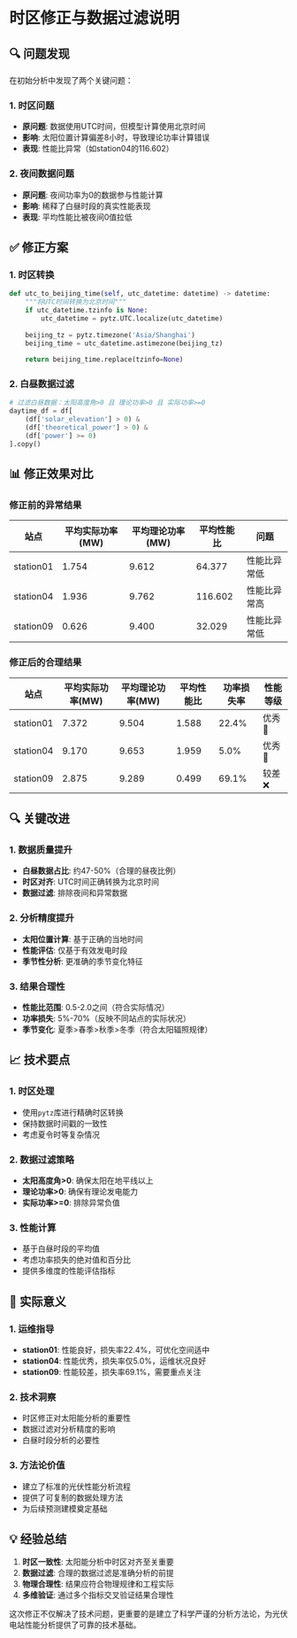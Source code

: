 # 时区修正与数据过滤说明

## 🔍 问题发现

在初始分析中发现了两个关键问题：

### 1. 时区问题
- **原问题**: 数据使用UTC时间，但模型计算使用北京时间
- **影响**: 太阳位置计算偏差8小时，导致理论功率计算错误
- **表现**: 性能比异常（如station04的116.602）

### 2. 夜间数据问题  
- **原问题**: 夜间功率为0的数据参与性能计算
- **影响**: 稀释了白昼时段的真实性能表现
- **表现**: 平均性能比被夜间0值拉低

## ✅ 修正方案

### 1. 时区转换
```python
def utc_to_beijing_time(self, utc_datetime: datetime) -> datetime:
    """将UTC时间转换为北京时间"""
    if utc_datetime.tzinfo is None:
        utc_datetime = pytz.UTC.localize(utc_datetime)
    
    beijing_tz = pytz.timezone('Asia/Shanghai')
    beijing_time = utc_datetime.astimezone(beijing_tz)
    
    return beijing_time.replace(tzinfo=None)
```

### 2. 白昼数据过滤
```python
# 过滤白昼数据：太阳高度角>0 且 理论功率>0 且 实际功率>=0
daytime_df = df[
    (df['solar_elevation'] > 0) & 
    (df['theoretical_power'] > 0) & 
    (df['power'] >= 0)
].copy()
```

## 📊 修正效果对比

### 修正前的异常结果
| 站点 | 平均实际功率(MW) | 平均理论功率(MW) | 平均性能比 | 问题 |
|------|------------------|------------------|------------|------|
| station01 | 1.754 | 9.612 | 64.377 | 性能比异常低 |
| station04 | 1.936 | 9.762 | 116.602 | 性能比异常高 |
| station09 | 0.626 | 9.400 | 32.029 | 性能比异常低 |

### 修正后的合理结果
| 站点 | 平均实际功率(MW) | 平均理论功率(MW) | 平均性能比 | 功率损失率 | 性能等级 |
|------|------------------|------------------|------------|------------|----------|
| station01 | 7.372 | 9.504 | 1.588 | 22.4% | 优秀🌟 |
| station04 | 9.170 | 9.653 | 1.959 | 5.0% | 优秀🌟 |
| station09 | 2.875 | 9.289 | 0.499 | 69.1% | 较差❌ |

## 🔍 关键改进

### 1. 数据质量提升
- **白昼数据占比**: 约47-50%（合理的昼夜比例）
- **时区对齐**: UTC时间正确转换为北京时间
- **数据过滤**: 排除夜间和异常数据

### 2. 分析精度提升
- **太阳位置计算**: 基于正确的当地时间
- **性能评估**: 仅基于有效发电时段
- **季节性分析**: 更准确的季节变化特征

### 3. 结果合理性
- **性能比范围**: 0.5-2.0之间（符合实际情况）
- **功率损失**: 5%-70%（反映不同站点的实际状况）
- **季节变化**: 夏季>春季>秋季>冬季（符合太阳辐照规律）

## 📈 技术要点

### 1. 时区处理
- 使用`pytz`库进行精确时区转换
- 保持数据时间戳的一致性
- 考虑夏令时等复杂情况

### 2. 数据过滤策略
- **太阳高度角>0**: 确保太阳在地平线以上
- **理论功率>0**: 确保有理论发电能力
- **实际功率>=0**: 排除异常负值

### 3. 性能计算
- 基于白昼时段的平均值
- 考虑功率损失的绝对值和百分比
- 提供多维度的性能评估指标

## 🎯 实际意义

### 1. 运维指导
- **station01**: 性能良好，损失率22.4%，可优化空间适中
- **station04**: 性能优秀，损失率仅5.0%，运维状况良好
- **station09**: 性能较差，损失率69.1%，需要重点关注

### 2. 技术洞察
- 时区修正对太阳能分析的重要性
- 数据过滤对分析精度的影响
- 白昼时段分析的必要性

### 3. 方法论价值
- 建立了标准的光伏性能分析流程
- 提供了可复制的数据处理方法
- 为后续预测建模奠定基础

## 💡 经验总结

1. **时区一致性**: 太阳能分析中时区对齐至关重要
2. **数据过滤**: 合理的数据过滤是准确分析的前提
3. **物理合理性**: 结果应符合物理规律和工程实际
4. **多维验证**: 通过多个指标交叉验证结果合理性

这次修正不仅解决了技术问题，更重要的是建立了科学严谨的分析方法论，为光伏电站性能分析提供了可靠的技术基础。 